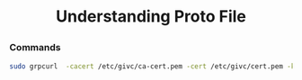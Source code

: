 <h1 style="text-align:center;">  Understanding Proto File </p>

### Commands
```bash
sudo grpcurl  -cacert /etc/givc/ca-cert.pem -cert /etc/givc/cert.pem -key /etc/givc/key.pem 192.168.100.101:9191  list
```